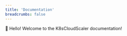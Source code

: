 ```yaml
---
title: 'Documentation'
breadcrumbs: false
---
```


👋 Hello! Welcome to the K8sCloudScaler documentation!
